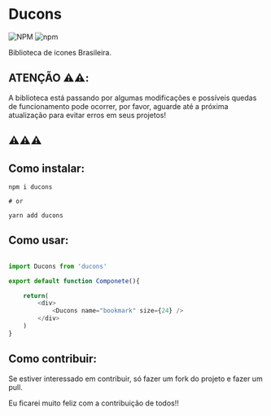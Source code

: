 # Ducons

![NPM](https://img.shields.io/npm/l/ducons)
![npm](https://img.shields.io/npm/v/ducons)

Biblioteca de icones Brasileira.

## ATENÇÃO ⚠️⚠️:

A biblioteca está passando por algumas modificações e possíveis quedas de funcionamento pode ocorrer, por favor, aguarde até a próxima atualização para evitar erros em seus projetos!

## ⚠️⚠️⚠️


## **Como instalar**:

```
npm i ducons

# or

yarn add ducons
```

## **Como usar**:

```js

import Ducons from 'ducons'

export default function Componete(){

    return(
        <div>
            <Ducons name="bookmark" size={24} />
        </div>
    )
}
```

## Como contribuir:

Se estiver interessado em contribuir, só fazer um fork do projeto e fazer um pull. 

Eu ficarei muito feliz com a contribuição de todos!!
